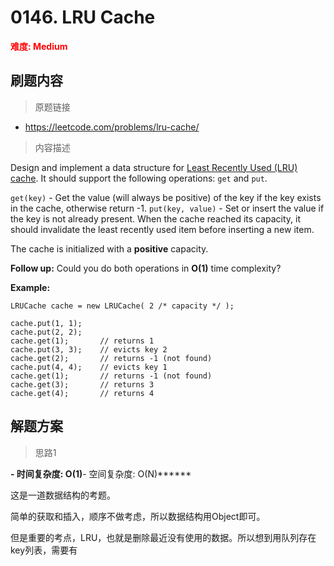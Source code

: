 # 0146. LRU Cache

**<font color=red>难度: Medium</font>**

## 刷题内容

> 原题链接

* https://leetcode.com/problems/lru-cache/

> 内容描述

Design and implement a data structure for [Least Recently Used (LRU) cache](https://en.wikipedia.org/wiki/Cache_replacement_policies#LRU). It should support the following operations: `get` and `put`.

`get(key)` - Get the value (will always be positive) of the key if the key exists in the cache, otherwise return -1.
`put(key, value)` - Set or insert the value if the key is not already present. When the cache reached its capacity, it should invalidate the least recently used item before inserting a new item.

The cache is initialized with a **positive** capacity.

**Follow up:**
Could you do both operations in **O(1)** time complexity?

**Example:**

```
LRUCache cache = new LRUCache( 2 /* capacity */ );

cache.put(1, 1);
cache.put(2, 2);
cache.get(1);       // returns 1
cache.put(3, 3);    // evicts key 2
cache.get(2);       // returns -1 (not found)
cache.put(4, 4);    // evicts key 1
cache.get(1);       // returns -1 (not found)
cache.get(3);       // returns 3
cache.get(4);       // returns 4
```

 

## 解题方案

> 思路1

******- 时间复杂度: O(1)******- 空间复杂度: O(N)******

这是一道数据结构的考题。

简单的获取和插入，顺序不做考虑，所以数据结构用Object即可。

但是重要的考点，LRU，也就是删除最近没有使用的数据。所以想到用队列存在key列表，需要有

